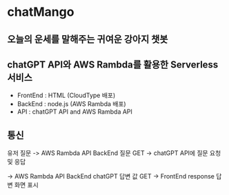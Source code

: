 # chatMango
## 오늘의 운세를 말해주는 귀여운 강아지 챗봇
## chatGPT API와 AWS Rambda를 활용한 Serverless 서비스

- FrontEnd : HTML (CloudType 배포)
- BackEnd : node.js (AWS Rambda 배포)
- API : chatGPT API and AWS Rambda API

## 통신
유저 질문 -> AWS Rambda API BackEnd 질문 GET -> chatGPT API에 질문 요청 및 응답

-> AWS Rambda API BackEnd chatGPT 답변 값 GET -> FrontEnd response 답변 화면 표시   
